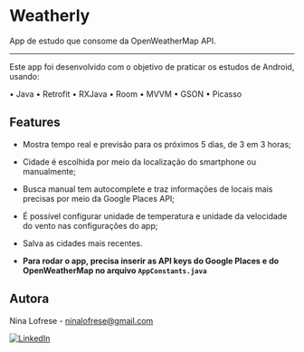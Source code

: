 # Weatherly
App de estudo que consome da OpenWeatherMap API.

***

Este app foi desenvolvido com o objetivo de praticar os estudos de Android, usando:

• Java
• Retrofit
• RXJava
• Room
• MVVM
• GSON
• Picasso

## Features
- Mostra tempo real e previsão para os próximos 5 dias, de 3 em 3 horas;
- Cidade é escolhida por meio da localização do smartphone ou manualmente;
- Busca manual tem autocomplete e traz informações de locais mais precisas por meio da Google Places API;
- É possível configurar unidade de temperatura e unidade da velocidade do vento nas configurações do app;
- Salva as cidades mais recentes.

- **Para rodar o app, precisa inserir as API keys do Google Places e do OpenWeatherMap no arquivo `AppConstants.java`**

## Autora

Nina Lofrese - [ninalofrese@gmail.com](mailto:ninalofrese@gmail.com)

[![LinkedIn](https://img.shields.io/badge/LinkedIn-NinaLofrese-blue.svg?style=flat-square&logo=linkedin)](https://www.linkedin.com/in/ninalofrese/)
